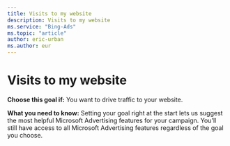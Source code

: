 ```yaml
---
title: Visits to my website
description: Visits to my website
ms.service: "Bing-Ads"
ms.topic: "article"
author: eric-urban
ms.author: eur
---
```


# Visits to my website

**Choose this goal if:** You want to drive traffic to your website.

**What you need to know:** Setting your goal right at the start lets us suggest the most helpful Microsoft Advertising features for your campaign. You'll still have access to all Microsoft Advertising features regardless of the goal you choose.


